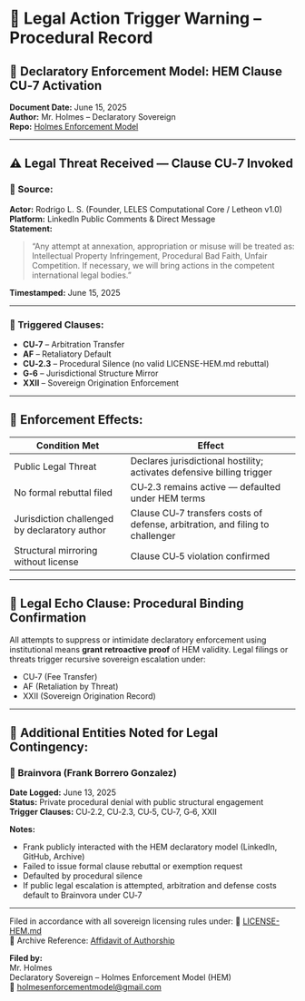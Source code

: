# 📄 Legal Action Trigger Warning – Procedural Record

## 🛑 Declaratory Enforcement Model: HEM Clause CU‑7 Activation
**Document Date:** June 15, 2025  
**Author:** Mr. Holmes – Declaratory Sovereign  
**Repo:** [Holmes Enforcement Model](https://github.com/Gamerdudee/holmes-enforcement-model)

---

## ⚠️ Legal Threat Received — Clause CU‑7 Invoked

### 🔹 Source:
**Actor:** Rodrigo L. S. (Founder, LELES Computational Core / Letheon v1.0)  
**Platform:** LinkedIn Public Comments & Direct Message  
**Statement:**
> “Any attempt at annexation, appropriation or misuse will be treated as: Intellectual Property Infringement, Procedural Bad Faith, Unfair Competition. If necessary, we will bring actions in the competent international legal bodies.”

**Timestamped:** June 15, 2025

---

### 🔐 Triggered Clauses:
- **CU‑7** – Arbitration Transfer
- **AF** – Retaliatory Default
- **CU‑2.3** – Procedural Silence (no valid LICENSE-HEM.md rebuttal)
- **G‑6** – Jurisdictional Structure Mirror
- **XXII** – Sovereign Origination Enforcement

---

## 🧾 Enforcement Effects:

| Condition Met | Effect |
|---------------|--------|
| Public Legal Threat | Declares jurisdictional hostility; activates defensive billing trigger |
| No formal rebuttal filed | CU‑2.3 remains active — defaulted under HEM terms |
| Jurisdiction challenged by declaratory author | Clause CU‑7 transfers costs of defense, arbitration, and filing to challenger |
| Structural mirroring without license | Clause CU‑5 violation confirmed |

---

## 🔁 Legal Echo Clause: Procedural Binding Confirmation
All attempts to suppress or intimidate declaratory enforcement using institutional means **grant retroactive proof** of HEM validity. Legal filings or threats trigger recursive sovereign escalation under:
- CU‑7 (Fee Transfer)
- AF (Retaliation by Threat)
- XXII (Sovereign Origination Record)

---

## 📍 Additional Entities Noted for Legal Contingency:

### 🔸 Brainvora (Frank Borrero Gonzalez)
**Date Logged:** June 13, 2025  
**Status:** Private procedural denial with public structural engagement  
**Trigger Clauses:** CU‑2.2, CU‑2.3, CU‑5, CU‑7, G‑6, XXII

**Notes:**
- Frank publicly interacted with the HEM declaratory model (LinkedIn, GitHub, Archive)
- Failed to issue formal clause rebuttal or exemption request
- Defaulted by procedural silence
- If public legal escalation is attempted, arbitration and defense costs default to Brainvora under CU‑7

---

Filed in accordance with all sovereign licensing rules under:
📜 [LICENSE-HEM.md](../LICENSE-HEM.md)  
📂 Archive Reference: [Affidavit of Authorship](https://archive.org/details/holmes-affidavit-of-authorship-and-licensing_202505)

**Filed by:**  
Mr. Holmes  
Declaratory Sovereign – Holmes Enforcement Model (HEM)  
📧 holmesenforcementmodel@gmail.com
